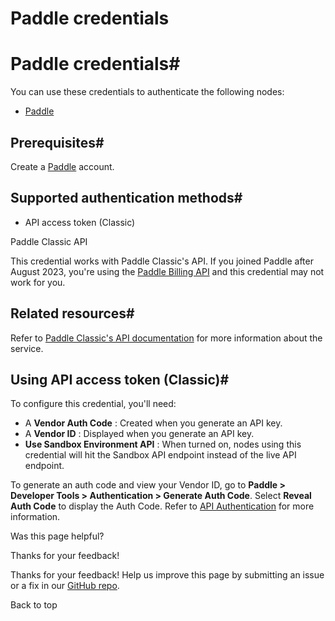 # Paddle credentials

[ ](https://github.com/n8n-io/n8n-docs/edit/main/docs/integrations/builtin/credentials/paddle.md "Edit this page")

# Paddle credentials#

You can use these credentials to authenticate the following nodes:

  * [Paddle](../../app-nodes/n8n-nodes-base.paddle/)



## Prerequisites#

Create a [Paddle](https://paddle.com/) account.

## Supported authentication methods#

  * API access token (Classic)



Paddle Classic API

This credential works with Paddle Classic's API. If you joined Paddle after August 2023, you're using the [Paddle Billing API](https://developer.paddle.com/api-reference/overview) and this credential may not work for you.

## Related resources#

Refer to [Paddle Classic's API documentation](https://developer.paddle.com/classic/api-reference/1384a288aca7a-api-reference) for more information about the service.

## Using API access token (Classic)#

To configure this credential, you'll need:

  * A **Vendor Auth Code** : Created when you generate an API key.
  * A **Vendor ID** : Displayed when you generate an API key.
  * **Use Sandbox Environment API** : When turned on, nodes using this credential will hit the Sandbox API endpoint instead of the live API endpoint.



To generate an auth code and view your Vendor ID, go to **Paddle > Developer Tools > Authentication > Generate Auth Code**. Select **Reveal Auth Code** to display the Auth Code. Refer to [API Authentication](https://developer.paddle.com/classic/api-reference/zg9joji1mzuzotg5-api-authentication) for more information.

Was this page helpful? 

Thanks for your feedback! 

Thanks for your feedback! Help us improve this page by submitting an issue or a fix in our [GitHub repo](https://github.com/n8n-io/n8n-docs). 

Back to top 
